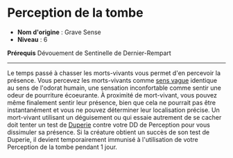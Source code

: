 # Perception de la tombe

 * **Nom d'origine** : Grave Sense
 * **Niveau** : 6


<p><span id="ctl00_MainContent_DetailedOutput"><strong>Prérequis</strong> Dévouement de Sentinelle de Dernier-Rempart<br></span></p>
<hr>
<p>Le temps passé à chasser les morts-vivants vous permet d'en percevoir la présence. Vous percevez les morts-vivants comme <a href="https://2e.aonprd.com/Rules.aspx?ID=413">sens vague</a> identique au sens de l'odorat humain, une sensation  inconfortable comme sentir une odeur de pourriture écoeurante. À proximité de mort-vivant, vous pouvez même finalement sentir leur présence, bien que cela ne pourrait pas être instantanément et vous ne pouvez déterminer leur localisation précise. Un mort-vivant utilisant un déguisement ou qui essaie autrement de se cacher doit tenter un test de <a href="https://2e.aonprd.com/Skills.aspx?ID=5">Duperie</a> contre votre DD de Perception pour vous dissimuler sa présence. Si la créature obtient un succès de son test de Duperie, il devient temporairement immunisé à l'utilisation de votre Perception de la tombe pendant 1 jour.&nbsp;</p>